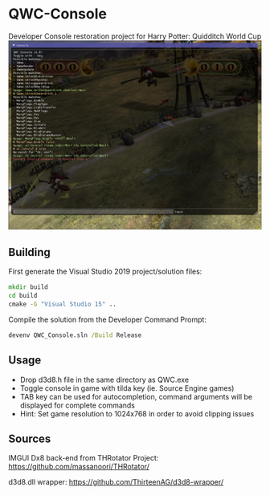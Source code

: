# QWC-Console
Developer Console restoration project for Harry Potter: Quidditch World Cup
![Screenshot](https://raw.githubusercontent.com/SpectralPlatypus/QWC-Console/main/qwc_console.png)

## Building

First generate the Visual Studio 2019 project/solution files:

```cmd
mkdir build
cd build
cmake -G "Visual Studio 15" ..
```

Compile the solution from the Developer Command Prompt:

```cmd
devenv QWC_Console.sln /Build Release 
```

## Usage

- Drop d3d8.h file in the same directory as QWC.exe
- Toggle console in game with tilda key (ie. Source Engine games)
- TAB key can be used for autocompletion, command arguments will be displayed for complete commands
- Hint: Set game resolution to 1024x768 in order to avoid clipping issues

## Sources
IMGUI Dx8 back-end from THRotator Project: https://github.com/massanoori/THRotator/

d3d8.dll wrapper: https://github.com/ThirteenAG/d3d8-wrapper/
